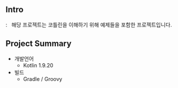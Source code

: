 ## Intro
: &nbsp; 해당 프로젝트는 코틀린을 이해하기 위해 예제들을 포함한 프로젝트입니다.

## Project Summary
- 개발언어
  - Kotlin 1.9.20
- 빌드
  - Gradle / Groovy
